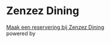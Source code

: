   <div class="rm_reservation_body">
    <p style="text-align: center; ">
      <!--style from SeatMe-->
      <link type="text/css" rel="stylesheet" href="{{ site.baseurl }}/seatme.css" />
    </p>
    <div id="rm_wrapper">
      <!-- this is the script which generates the form -->
      <script language="javascript" type="text/javascript">
      document.write("<form name=srm id=srm METHOD=POST action=https://www.seatme.nl/srm/redirector.htm >");
      document.write("<div id=rm_form_wrapper>");
      document.write("<h1 class=rm_header>maak een reservering</h1>");
      document.write("<div class=rm_box_wrapper><div class=rm_gray_box><h2 class=rm_restaurant_name>ZenZez Dining</h2>");
      document.write("<h3 class=rm_restaurant_city>Apeldoorn, Centrum</h3>");
      document.write("<div id=rm_search_box>");
      document.write("<div class='rm_box_row rm_date_row'>");
      document.write("<div class=rm_row_title>datum</div>");
      document.write("<div class=rm_row_value><input name=date type=text value=05/07/2016 readonly=readonly onfocus=getInputDate(this,this.value,'jcalendar_4865');drawCalendar('jcalendar_4865',4865); onchange=getInputDate(this,this.value,'jcalendar_4865');drawCalendar('jcalendar_4865',4865); /><div class=jcalendar id=jcalendar_4865></div></div>");
      document.write("</div>");
      document.write("<div class=rm_box_row>");
      document.write("<div class=rm_row_title>personen</div>");
      document.write("<div class=rm_row_value><select name=person><option value=1>1 persoon</option><option selected value=2>2 personen</option><option value=3>3 personen</option><option value=4>4 personen</option><option value=5>5 personen</option><option value=6>6 personen</option><option value='' disabled='disabled'>-------</option><option value='-1'>Meer dan 6 personen?</option></select></div>");
      document.write("</div>");
      document.write("<div class=rm_box_row>");
      document.write("<div class=rm_row_title>tijd</div>");
      document.write("<div id=divTime class=rm_row_value>");
      document.write("<select class=selectTime id=selectTime name=time><option value=660>11:00</option><option value=690>11:30</option><option value=720>12:00</option><option value=750>12:30</option><option value=780>13:00</option><option value=810>13:30</option><option value=840>14:00</option><option value=870>14:30</option><option value=900>15:00</option><option value=930>15:30</option><option value=960>16:00</option><option value=990>16:30</option><option value=1020>17:00</option><option value=1050>17:30</option><option value=1080>18:00</option><option value=1110>18:30</option><option value=1140>19:00</option></select>");
      document.write("</div>");
      document.write("</div>");
      document.write("<div id=rm_submit_wrapper>");
      document.write("<input TYPE=IMAGE class=submitbutton id=srm_submit name=submit border=0 SRC=https://www.seatme.nl/images/srm/make-reservation-nl.png />");
      document.write("</div>");
      document.write("</div>");
      document.write("</div>");
      document.write("</div>");
      document.write("</div>");
      document.write("<input type=hidden name=rid value=4865 />");
      document.write("<input type=hidden name=lang value=nl />");
      document.write("<input type=hidden name=af value=2774 />");
      document.write("</form>");
      document.write("<div id=rm_logo_wrapper><span class=rm_powered>powered by</span>");
      document.write("<a alt=restaurants reserveren met SeatMe class=rm_logo href=https://www.seatme.nl></a>");
      document.write("</div>");
      var serverDate = new Date(2016, 6, 5);
      var maxDate = new Date(2017, 6, 5);
      var dayAvailabilities = {};
      dayAvailabilities["4865201607"] = "0000222222222222222222200000000";
      dayAvailabilities["4865201608"] = "0000000000000022222222222222222";
      dayAvailabilities["4865201609"] = "222222222222222222222223222222";
      dayAvailabilities["4865201610"] = "2222222222222222222222222222222";
      dayAvailabilities["4865201611"] = "222222222222222222222222222222";
      dayAvailabilities["4865201612"] = "2222222222222222222222222222222";
      dayAvailabilities["4865201701"] = "2222222222222222222222222222222";
      dayAvailabilities["4865201702"] = "2222222222222222222222222222";
      dayAvailabilities["4865201703"] = "2222222222222222222222222222222";
      dayAvailabilities["4865201704"] = "222222222222222222222222222222";
      dayAvailabilities["4865201705"] = "2222222222222222222222222222222";
      dayAvailabilities["4865201706"] = "222222222222222222222222222222";
      dayAvailabilities["4865201707"] = "22222";
      var defaultDateString = 'dd/mm/yyyy';
      var months = new Array("jan", "feb", "maa", "apr", "mei", "jun", "jul", "aug", "sep", "okt", "nov", "dec");
      var days = new Array("ma", "di", "wo", "do", "vr", "za", "zo");
      var isMouseOverCalendar = false;
      var selectedDayInput;
      var selectedMonthInput;
      var selectedYearInput;
      var selectedDate;
      var currentDate;
      var inputDateField;
      
      function drawCalendar(a, rid) {
          var b = currentDate.getMonth();
          var c = currentDate.getFullYear();
          var d = months;
          var e = days;
          var f = new Date(c, b, 1);
          var g = new Date(c, b + 1, 1);
          var h = f.getDay();
          var i = Math.round((g.getTime() - f.getTime()) / (1e3 * 60 * 60 * 24));
          var j = "<table id='calendar' width='182' border='0' cellspacing='0' callpadding='0'>";
          j += "<tr id='jcalendar-links'>";
          j += "<td>";
          if (serverDate.getFullYear() < c || serverDate.getFullYear() == c && b > serverDate.getMonth()) {
              var k = "<a class='left' href=\"javascript:getPrevMonth(new Date('" + currentDate + "'));drawCalendar('" + a + "', " + rid + ");\"> </a>";
              j += k;
          } else j += " ";
          j += "</td>";
          j += "<td id='month' colspan='5'>" + d[b] + " " + c + "</td>";
          j += "<td>";
          if (maxDate.getFullYear() > c || maxDate.getFullYear() == c && b < maxDate.getMonth()) {
              var l = "<a class='right' href=\"javascript:getNextMonth(new Date('" + currentDate + "'));drawCalendar('" + a + "', " + rid + ");\"> </a>";
              j += l;
          } else j += " ";
          j += "</td>";
          j += "</tr>";
          j += "<tr id='days'>";
          for (q = 0; q < e.length; q++) {
              j += "<td>" + e[q] + "</td>";
          }
          j += "</tr>";
          j += "<tr>";
          if (h == 0) h = 7;
          for (var m = 1; m < h; m++) {
              j += "<td> </td>";
          }
          var n = false;
          m = h - 1;
          for (var o = 1; o <= i; o++) {
              m %= 7;
              if (m == 0) j += "</tr><tr>";
              var av = dayAvailabilities[rid + '' + c + '' + ((b + 1) < 10 ? '0' + (b + 1) : (b + 1))];
              if (av.charAt(o - 1) == 1 || av.charAt(o - 1) == 2) n = true;
              else n = false;
              var p = "";
              if (c == selectedDate.getFullYear() && b == selectedDate.getMonth() && selectedDate.getDate() == o) {
                  p = " selected";
                  n = true;
              }
              if (n) j += "<td class='active" + p + "'><a href=\"javascript:selectDay(" + o + ",'" + a + "');\">" + o + "</a></td>";
              else j += "<td class='inactive" + p + "'>" + o + "</td>";
              m++;
          }
          for (var q = m; q < 7; q++) {
              j += "<td> </td>";
          }
          j += "</tr>";
          j += "</table>";
          document.getElementById(a).innerHTML = j;
          setVisible(true, a);
      }
      
      function getPrevMonth(a) {
          var b = a.getMonth();
          var c = a.getFullYear();
          var d = a.getDate();
          if (b == 0) {
              b = 11;
              c--;
          } else {
              b--;
          }
          currentDate = new Date(c, b, d);
      }
      
      function getNextMonth(a) {
          var b = a.getMonth();
          var c = a.getFullYear();
          var d = a.getDate();
          if (b == 11) {
              b = 0;
              c++;
          } else {
              b++;
          }
          currentDate = new Date(c, b, d);
      }
      
      function parseDateString(dateString) {
          function trim(a) {
              var b = /\s{2,10}/g;
              a = a.replace(b, " ");
              while (a.substring(0, 1) == " ") {
                  a = a.substring(1, a.length);
              }
              while (a.substring(a.length - 1, a.length) == " ") {
                  a = a.substring(0, a.length - 1);
              }
              return a;
          }
      
          function delimit(a) {
              var b;
              var c = /,\s/g;
              var d = /([|]|[.]|[,]|[;]|[\s]|[\/])/g;
              b = a.replace(c, ",");
              b = b.replace(d, "|");
              b = b.toLowerCase();
              return b;
          }
      
          function convertMonthAbbreviation(a) {
              var b;
              var c;
              var d;
              var e = /^[a-zA-Z]*/;
              var f = /^[a-zA-Z]{3}/;
              var g = new Array("jan", "feb", "mar", "apr", "may", "jun", "jul", "aug", "sep", "oct", "nov", "dec");
              if (a.length < 3) return;
              if (a.match(e)) {
                  b = a.match(f);
                  for (var h = 0; h < g.length; h++) {
                      if (b == g[h]) {
                          c = h + 1;
                          d = a.replace(e, c);
                          return d;
                      }
                  }
              }
          }
      
          function matchPattern(a) {
              var b = a;
              var c = a;
              var d = /^(\d{1,2})([|]\d{1,2})([|](\d{2}){1,2})?$/i;
              var e = /^([a-zA-z])/;
              if (b.match(e)) {
                  c = convertMonthAbbreviation(b);
              }
              if (c.match(d)) {
                  return c;
              }
              return b;
          }
      
          function parseDateMain(a) {
              var b;
              var c;
              var d;
              b = trim(a);
              c = delimit(b);
              d = matchPattern(c);
              setDateInputs(d);
          }
      
          function setDateInputs(a) {
              var b = "|";
              if (a != null) {
                  var c = a.split(b);
                  if (defaultDateString == "mm/dd/yyyy" || defaultDateString == "mm/dd/yy") {
                      selectedMonthInput = c[0];
                      selectedDayInput = c[1];
                      selectedYearInput = c[2];
                  } else if (defaultDateString == "yyyy/mm/dd" || defaultDateString == "yy/mm/dd") {
                      selectedMonthInput = c[1];
                      selectedDayInput = c[2];
                      selectedYearInput = c[0];
                  } else if (defaultDateString == "dd/mm/yyyy" || defaultDateString == "dd/mm/yy" || defaultDateString == "dd.mm.yyyy" || defaultDateString == "dd.mm.yy") {
                      selectedMonthInput = c[1];
                      selectedDayInput = c[0];
                      selectedYearInput = c[2];
                  } else {
                      return;
                  }
              } else {
                  return;
              }
          }
          parseDateMain(dateString);
      }
      
      function getInputDate(a, b, c) {
          closeCalendar(c);
          inputDateField = a;
          var d = new Date;
          var e = d.getMonth() + 1 + "/" + d.getDate() + "/" + d.getFullYear();
          if (b.length < 1) {
              b = e;
          }
          try {
              parseDateString(b);
          } catch (f) {
              parseDateString(e);
          }
          if (parseToSingleDigit(selectedMonthInput) > 12) {
              parseDateString(e);
          }
          var g = parseToSingleDigit(selectedMonthInput);
          var h = parseToSingleDigit(selectedDayInput);
          var i = selectedYearInput.length <= 2 ? "20" + selectedYearInput : selectedYearInput;
          currentDate = new Date(i, g - 1, h);
          selectedDate = currentDate;
      }
      
      function selectDay(a, b) {
          var c = a;
          var d = currentDate.getMonth() + 1;
          var e = currentDate.getFullYear();
          if (defaultDateString == "mm/dd/yyyy" || defaultDateString == "mm/dd/yy") {
              inputDateField.value = parseToDoubleDigit(d) + "/" + parseToDoubleDigit(c) + "/" + e;
          } else if (defaultDateString == "yyyy/mm/dd" || defaultDateString == "yy/mm/dd") {
              inputDateField.value = e + "/" + parseToDoubleDigit(d) + "/" + parseToDoubleDigit(c);
          } else if (defaultDateString == "dd/mm/yyyy" || defaultDateString == "dd/mm/yy") {
              inputDateField.value = parseToDoubleDigit(c) + "/" + parseToDoubleDigit(d) + "/" + e;
          } else if (defaultDateString == "dd.mm.yyyy" || defaultDateString == "dd.mm.yy") {
              inputDateField.value = parseToDoubleDigit(c) + "." + parseToDoubleDigit(d) + "." + e;
          }
          refreshAvailabilities();
          closeCalendar(b);
      }
      
      function closeCalendar(a) {
          setVisible(false, a);
      }
      
      function setVisible(a, b) {
          if (document.getElementById(b)) {
              var c = document.getElementById(b);
          } else {
              return;
          }
          if (a) {
              c.style.display = "block";
          } else {
              c.style.display = "none";
          }
      }
      
      function parseToDoubleDigit(a) {
          return a < 10 ? "0" + a : a;
      }
      
      function parseToSingleDigit(a) {
          var b = "" + a;
          return b.replace(/^0+/g, "");
      }
      document.getElementById('jcalendar_4865').onmouseover = function() {
          isMouseOverCalendar = true;
      };
      document.getElementById('jcalendar_4865').onmouseout = function() {
          isMouseOverCalendar = false;
      };
      document.onclick = calendarOuterClick;
      
      function calendarOuterClick(e) {
          var b = new Object;
          if (!e) {
              if (window.event) {
                  e = window.event
              } else {
                  return
              }
          }
          if (document.all) {
              b = e.srcElement
          } else {
              b = e.target
          }
          if (!isMouseOverCalendar && b.name != "date") {
              closeCalendar("jcalendar_4865")
          }
      }
      var rmJsonp = {
          callbackCounter: 0,
          fetch: function(a, b) {
              var c = 'JSONPCallback_' + this.callbackCounter++;
              window[c] = this.evalJSONP(b);
              a = a.replace('=JSONPCallback', '=' + c);
              var d = document.createElement('SCRIPT');
              d.src = a;
              document.getElementsByTagName('HEAD')[0].appendChild(d)
          },
          evalJSONP: function(a) {
              return function(b) {
                  var c = false;
                  if (typeof b == "string") {
                      try {
                          c = JSON.parse(b)
                      } catch (d) {}
                  } else {
                      c = JSON.parse(JSON.stringify(b))
                  }
                  if (c) {
                      a(c)
                  }
              }
          }
      };
      
      function refreshAvailabilities() {
          function JsonCallback(data) {
              if (data && data.times) {
                  document.getElementById('divTime').innerHTML = data.times;
              }
          };
          var time = document.getElementById('selectTime').value;
          var rmTimes = "https://www.seatme.nl/srm/availableTimes.ashx?rid=4865&time=" + time + "&date=" + inputDateField.value + "&jsonp=JSONPCallback";
          rmJsonp.fetch(rmTimes, JsonCallback);
      }
      
      </script>
      <noscript>
        <div id="rm_form_wrapper">
           <h1 class="rm_header"> {{ site.name }} Dining</h1> 
          <div class="rm_box_wrapper">
            <div class="rm_gray_box">
              <a class="rm_page"     href="http://www.seatme.nl/restaurant/4865/apeldoorn/centrum/zenzez_dining.htm">Maak een reservering bij {{ site.name }} Dining</a>
            </div>
          </div>
        </div>
        <div id="rm_logo_wrapper"> <span class="rm_powered">powered by</span> 
          <a alt="Powered by SeatMe" class="rm_logo" href="http://www.seatme.nl"></a>
        </div>
      </noscript>
    </div>
  </div>
  
  


<div id="rm_reservation" class="section-content" align="center">
    <div class="rm_reservation_top" style="text-align: center; "></div>
    <div class="rm_reservation_body">
        <p style="text-align: center; ">
            <!--style from SeatMe-->
            <link type="text/css" rel="stylesheet" href="http://www.seatme.nl/css/srm.css" />
        </p>
        <div id="rm_wrapper">
            <!-- this is the script which generates the form -->
            <script language="javascript" type="text/javascript" src="http://www.seatme.nl/srm/?rid=4865&af=2774&lang=nl"></script>
            <noscript>
                <div id="rm_form_wrapper">
                    <h1 class="rm_header">Zenzez Dining</h1>
                    <div class="rm_box_wrapper">
                        <div class="rm_gray_box">
                            <a class="rm_page" href="http://www.seatme.nl/restaurant/4865/apeldoorn/centrum/zenzez_dining.htm"> Maak een reservering bij Zenzez Dining</a>
                        </div>
                    </div>
                </div>
                <div id="rm_logo_wrapper">
                    <span class="rm_powered">powered by</span>
                    <a alt="Powered by SeatMe" class="rm_logo" href="http://www.seatme.nl"></a>
                </div>
            </noscript>
        </div>
    </div>
    <div class="rm_reservation_bottom" style="text-align: center; "></div>
</div>